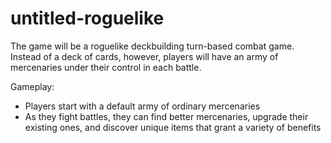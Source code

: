 # untitled-roguelike

The game will be a roguelike deckbuilding turn-based combat game. Instead of a deck of cards, however, players will have an army of mercenaries under their control in each battle.

Gameplay:
- Players start with a default army of ordinary mercenaries
- As they fight battles, they can find better mercenaries, upgrade their existing ones, and discover unique items that grant a variety of benefits
